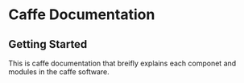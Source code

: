 # Caffe Documentation

## Getting Started 

This is caffe documentation that breifly explains each componet and modules in the caffe software.